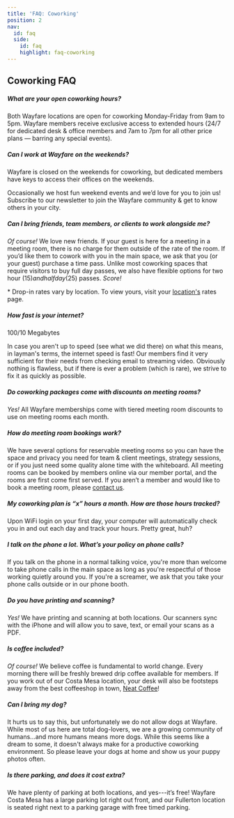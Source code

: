 ```yaml
---
title: 'FAQ: Coworking'
position: 2
nav:
  id: faq
  side:
    id: faq
    highlight: faq-coworking
---
```


## Coworking FAQ

##### What are your open coworking hours?

Both Wayfare locations are open for coworking Monday-Friday from 9am to 5pm. Wayfare members receive exclusive access to extended hours (24/7 for dedicated desk & office members and 7am to 7pm for all other price plans — barring any special events).

##### Can I work at Wayfare on the weekends?

Wayfare is closed on the weekends for coworking, but dedicated members have keys to access their offices on the weekends.

Occasionally we host fun weekend events and we’d love for you to join us! Subscribe to our newsletter to join the Wayfare community & get to know others in your city.

##### Can I bring friends, team members, or clients to work alongside me?

_Of course!_ We love new friends. If your guest is here for a meeting in a meeting room, there is no charge for them outside of the rate of the room. If you’d like them to cowork with you in the main space, we ask that you (or your guest) purchase a time pass. Unlike most coworking spaces that require visitors to buy full day passes, we also have flexible options for two hour ($15) and half day ($25) passes. _Score!_


\* Drop-in rates vary by location. To view yours, visit your [location's](/locations) rates page.

##### How fast is your internet?

100/10 Megabytes

In case you aren't up to speed (see what we did there) on what this means, in layman's terms, the internet speed is fast! Our members find it very sufficient for their needs from checking email to streaming video. Obviously nothing is flawless, but if there is ever a problem (which is rare), we strive to fix it as quickly as possible.

##### Do coworking packages come with discounts on meeting rooms?

_Yes!_ All Wayfare memberships come with tiered meeting room discounts to use on meeting rooms each month.

##### How do meeting room bookings work?

We have several options for reservable meeting rooms so you can have the space and privacy you need for team & client meetings, strategy sessions, or if you just need some quality alone time with the whiteboard. All meeting rooms can be booked by members online via our member portal, and the rooms are first come first served. If you aren’t a member and would like to book a meeting room, please [contact us](https://wayfare.typeform.com/to/vn3h2H).

##### My coworking plan is “x” hours a month. How are those hours tracked?

Upon WiFi login on your first day, your computer will automatically check you in and out each day and track your hours. Pretty great, huh?

##### I talk on the phone a lot. What’s your policy on phone calls?

If you talk on the phone in a normal talking voice, you're more than welcome to take phone calls in the main space as long as you're respectful of those working quietly around you. If you're a screamer, we ask that you take your phone calls outside or in our phone booth.

##### Do you have printing and scanning?

_Yes!_ We have printing and scanning at both locations. Our scanners sync with the iPhone and will allow you to save, text, or email your scans as a PDF.

##### Is coffee included?

_Of course!_ We believe coffee is fundamental to world change. Every morning there will be freshly brewed drip coffee available for members. If you work out of our Costa Mesa location, your desk will also be footsteps away from the best coffeeshop in town, [Neat Coffee](http://www.neat.coffee)!

##### Can I bring my dog?

It hurts us to say this, but unfortunately we do not allow dogs at Wayfare. While most of us here are total dog-lovers, we are a growing community of humans...and more humans means more dogs. While this seems like a dream to some, it doesn't always make for a productive coworking environment. So please leave your dogs at home and show us your puppy photos often.

##### Is there parking, and does it cost extra?

We have plenty of parking at both locations, and yes---it’s free! Wayfare Costa Mesa has a large parking lot right out front, and our Fullerton location is seated right next to a parking garage with free timed parking.
